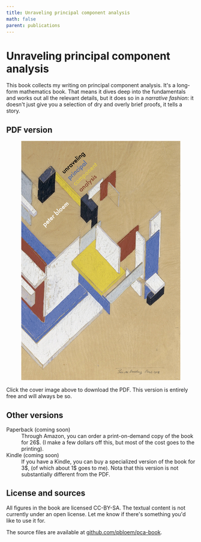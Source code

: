 ```yaml
---
title: Unraveling principal component analysis
math: false
parent: publications
---
```


# Unraveling principal component analysis

This book collects my writing on principal component analysis. It's a long-form mathematics book. That means it dives deep into the fundamentals and works out all the relevant details, but it does so in a _narrative fashion_: it doesn't just give you a selection of dry and overly brief proofs, it tells a story.

## PDF version

<figure class="centering half">
<a href="/files/unraveling-pca.pdf"><img src="/images/pca-cover.jpg"></a>
</figure>

Click the cover image above to download the PDF. This version is entirely free and will always be so.

## Other versions

<dl markdown="1">
<dt markdown="1">
Paperback (coming soon)
</dt>
<dd> Through Amazon, you can order a print-on-demand copy of the book for 26$. (I make a few dollars off this, but most of the cost goes to the printing).
</dd>
<dt markdown="1">
Kindle  (coming soon)
</dt>
<dd>If you have a Kindle, you can buy a specialized version of the book for 3$, (of which about 1$ goes to me). Nota that this version is not substantially different from the PDF.</dd>
</dl>

## License and sources

All figures in the book are licensed CC-BY-SA. The textual content is not currently under an open license. Let me know if there's something you'd like to use it for.

The source files are available at [github.com/pbloem/pca-book](https://github.com/pbloem/pca-book).